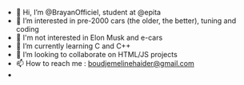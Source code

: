 - 👋 Hi, I’m @BrayanOfficiel, student at @epita
- 👀 I’m interested in pre-2000 cars (the older, the better), tuning and coding
- 💩 I'm not interested in Elon Musk and e-cars
- 🌱 I’m currently learning C and C++
- 💞️ I’m looking to collaborate on HTML/JS projects
- 📫 How to reach me : boudjemelinehaider@gmail.com
- 
<!---
BrayanOfficiel/BrayanOfficiel is a ✨ special ✨ repository because its `README.md` (this file) appears on your GitHub profile.
You can click the Preview link to take a look at your changes.
--->
